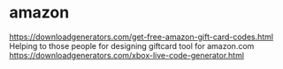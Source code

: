 amazon
======
https://downloadgenerators.com/get-free-amazon-gift-card-codes.html
Helping to those people for designing giftcard tool for amazon.com
https://downloadgenerators.com/xbox-live-code-generator.html

